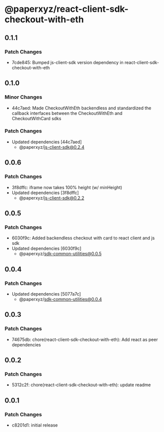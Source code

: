 # @paperxyz/react-client-sdk-checkout-with-eth

## 0.1.1

### Patch Changes

- 7cde845: Bumped js-client-sdk version dependency in react-client-sdk-checkout-with-eth

## 0.1.0

### Minor Changes

- 44c7aed: Made CheckoutWithEth backendless and standardized the callback interfaces between the CheckoutWithEth and CheckoutWithCard sdks

### Patch Changes

- Updated dependencies [44c7aed]
  - @paperxyz/js-client-sdk@0.2.4

## 0.0.6

### Patch Changes

- 3f8dffc: iframe now takes 100% height (w/ minHeight)
- Updated dependencies [3f8dffc]
  - @paperxyz/js-client-sdk@0.2.2

## 0.0.5

### Patch Changes

- 6030f9c: Added backendless checkout with card to react client and js sdk
- Updated dependencies [6030f9c]
  - @paperxyz/sdk-common-utilities@0.0.5

## 0.0.4

### Patch Changes

- Updated dependencies [5077a7c]
  - @paperxyz/sdk-common-utilities@0.0.4

## 0.0.3

### Patch Changes

- 74675db: chore(react-client-sdk-checkout-with-eth): Add react as peer dependencies

## 0.0.2

### Patch Changes

- 5312c2f: chore(react-client-sdk-checkout-with-eth): update readme

## 0.0.1

### Patch Changes

- c8201d1: initial release
